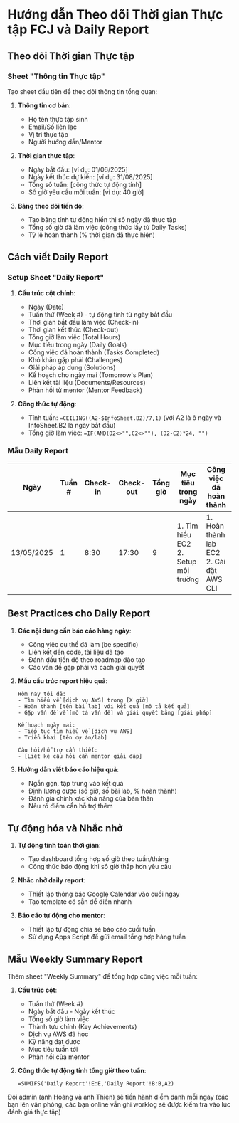 # Hướng dẫn Theo dõi Thời gian Thực tập FCJ và Daily Report

## Theo dõi Thời gian Thực tập

### Sheet "Thông tin Thực tập"

Tạo sheet đầu tiên để theo dõi thông tin tổng quan:

1. **Thông tin cơ bản**:
   - Họ tên thực tập sinh
   - Email/Số liên lạc
   - Vị trí thực tập
   - Người hướng dẫn/Mentor

2. **Thời gian thực tập**:
   - Ngày bắt đầu: [ví dụ: 01/06/2025]
   - Ngày kết thúc dự kiến: [ví dụ: 31/08/2025]
   - Tổng số tuần: [công thức tự động tính]
   - Số giờ yêu cầu mỗi tuần: [ví dụ: 40 giờ]

3. **Bảng theo dõi tiến độ**:
   - Tạo bảng tính tự động hiển thị số ngày đã thực tập
   - Tổng số giờ đã làm việc (công thức lấy từ Daily Tasks)
   - Tỷ lệ hoàn thành (% thời gian đã thực hiện)

## Cách viết Daily Report

### Setup Sheet "Daily Report"

1. **Cấu trúc cột chính**:
   - Ngày (Date)
   - Tuần thứ (Week #) - tự động tính từ ngày bắt đầu
   - Thời gian bắt đầu làm việc (Check-in)
   - Thời gian kết thúc (Check-out)
   - Tổng giờ làm việc (Total Hours)
   - Mục tiêu trong ngày (Daily Goals)
   - Công việc đã hoàn thành (Tasks Completed)
   - Khó khăn gặp phải (Challenges)
   - Giải pháp áp dụng (Solutions)
   - Kế hoạch cho ngày mai (Tomorrow's Plan)
   - Liên kết tài liệu (Documents/Resources)
   - Phản hồi từ mentor (Mentor Feedback)

2. **Công thức tự động**:
   - Tính tuần: `=CEILING((A2-$InfoSheet.B2)/7,1)` (với A2 là ô ngày và InfoSheet.B2 là ngày bắt đầu)
   - Tổng giờ làm việc: `=IF(AND(D2<>"",C2<>""), (D2-C2)*24, "")`

### Mẫu Daily Report

| Ngày | Tuần # | Check-in | Check-out | Tổng giờ | Mục tiêu trong ngày | Công việc đã hoàn thành | Khó khăn | Giải pháp | Kế hoạch ngày mai |
|------|-------|----------|-----------|----------|---------------------|-------------------------|----------|-----------|-------------------|
| 13/05/2025 | 1 | 8:30 | 17:30 | 9 | 1. Tìm hiểu EC2<br>2. Setup môi trường | 1. Hoàn thành lab EC2<br>2. Cài đặt AWS CLI | Gặp lỗi khi kết nối SSH đến instance | Sửa security group rules | 1. Tìm hiểu S3<br>2. Làm lab về S3 |

## Best Practices cho Daily Report

1. **Các nội dung cần báo cáo hàng ngày**:
   - Công việc cụ thể đã làm (be specific)
   - Liên kết đến code, tài liệu đã tạo
   - Đánh dấu tiến độ theo roadmap đào tạo
   - Các vấn đề gặp phải và cách giải quyết

2. **Mẫu cấu trúc report hiệu quả**:
   ```
   Hôm nay tôi đã:
   - Tìm hiểu về [dịch vụ AWS] trong [X giờ]
   - Hoàn thành [tên bài lab] với kết quả [mô tả kết quả]
   - Gặp vấn đề về [mô tả vấn đề] và giải quyết bằng [giải pháp]
   
   Kế hoạch ngày mai:
   - Tiếp tục tìm hiểu về [dịch vụ AWS]
   - Triển khai [tên dự án/lab]
   
   Câu hỏi/hỗ trợ cần thiết:
   - [Liệt kê câu hỏi cần mentor giải đáp]
   ```

3. **Hướng dẫn viết báo cáo hiệu quả**:
   - Ngắn gọn, tập trung vào kết quả
   - Định lượng được (số giờ, số bài lab, % hoàn thành)
   - Đánh giá chính xác khả năng của bản thân
   - Nêu rõ điểm cần hỗ trợ thêm

## Tự động hóa và Nhắc nhở

1. **Tự động tính toán thời gian**:
   - Tạo dashboard tổng hợp số giờ theo tuần/tháng
   - Công thức báo động khi số giờ thấp hơn yêu cầu

2. **Nhắc nhở daily report**:
   - Thiết lập thông báo Google Calendar vào cuối ngày
   - Tạo template có sẵn để điền nhanh

3. **Báo cáo tự động cho mentor**:
   - Thiết lập tự động chia sẻ báo cáo cuối tuần
   - Sử dụng Apps Script để gửi email tổng hợp hàng tuần

## Mẫu Weekly Summary Report

Thêm sheet "Weekly Summary" để tổng hợp công việc mỗi tuần:

1. **Cấu trúc cột**:
   - Tuần thứ (Week #)
   - Ngày bắt đầu - Ngày kết thúc
   - Tổng số giờ làm việc
   - Thành tựu chính (Key Achievements)
   - Dịch vụ AWS đã học
   - Kỹ năng đạt được
   - Mục tiêu tuần tới
   - Phản hồi của mentor

2. **Công thức tự động tính tổng giờ theo tuần**:
   ```
   =SUMIFS('Daily Report'!E:E,'Daily Report'!B:B,A2)
   ```

Đội admin (anh Hoàng và anh Thiện) sẽ tiến hành điểm danh mỗi ngày (các bạn lên văn phòng, các bạn online vẫn ghi worklog sẽ được kiểm tra vào lúc đánh giá thực tập)

